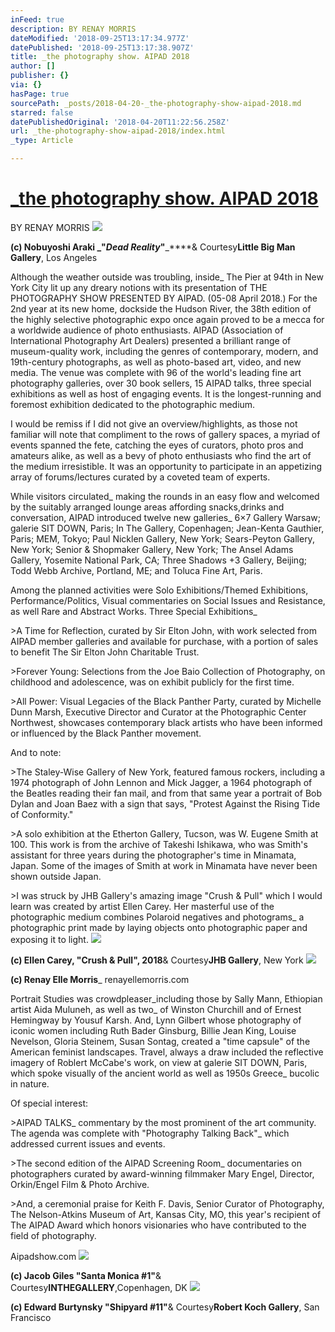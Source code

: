 ```yaml
---
inFeed: true
description: BY RENAY MORRIS
dateModified: '2018-09-25T13:17:34.977Z'
datePublished: '2018-09-25T13:17:38.907Z'
title: _the photography show. AIPAD 2018
author: []
publisher: {}
via: {}
hasPage: true
sourcePath: _posts/2018-04-20-_the-photography-show-aipad-2018.md
starred: false
datePublishedOriginal: '2018-04-20T11:22:56.258Z'
url: _the-photography-show-aipad-2018/index.html
_type: Article

---
```

# [\_the photography show. AIPAD 2018][0]

BY RENAY MORRIS
![](https://the-grid-user-content.s3-us-west-2.amazonaws.com/a0fd3536-328c-44fa-bd88-5d3bfdaa5a7d.png)

**(c) Nobuyoshi Araki **_**"**_**Dead Reality**_**"**_****& Courtesy**Little Big Man Gallery**, Los Angeles

Although the weather outside was troubling, inside\_ The Pier at 94th in New York City lit up any dreary notions with its presentation of  THE PHOTOGRAPHY SHOW PRESENTED BY AIPAD. (05-08 April 2018.) For the 2nd year at its new home, dockside the Hudson River, the 38th edition of the highly selective photographic expo once again proved to be a mecca for a worldwide audience of photo enthusiasts. AIPAD (Association of International Photography Art Dealers) presented a brilliant range of museum-quality work, including the genres of contemporary, modern, and 19th-century photographs, as well as photo-based art, video, and new media. The venue was complete with 96 of the world's leading fine art photography galleries, over 30 book sellers, 15 AIPAD talks, three special exhibitions as well as host of engaging events. It is the longest-running and foremost exhibition dedicated to the photographic medium.

I would be remiss if I did not give an overview/highlights, as those not familiar will note that compliment to the rows of gallery spaces, a myriad of events spanned the fete, catching the eyes of curators, photo pros and amateurs alike, as well as a bevy of photo enthusiasts who find the art of the medium irresistible. It was an opportunity to participate in an appetizing array of forums/lectures curated by a coveted team of experts.

While visitors circulated\_ making the rounds in an easy flow and welcomed by the suitably arranged lounge areas affording snacks,drinks and conversation, AIPAD introduced twelve new galleries\_ 6×7 Gallery Warsaw; galerie SIT DOWN, Paris; In The Gallery, Copenhagen; Jean-Kenta Gauthier, Paris; MEM, Tokyo; Paul Nicklen Gallery, New York; Sears-Peyton Gallery, New York; Senior & Shopmaker Gallery, New York; The Ansel Adams Gallery, Yosemite National Park, CA; Three Shadows +3 Gallery, Beijing; Todd Webb Archive, Portland, ME; and Toluca Fine Art, Paris.

Among the planned activities were Solo Exhibitions/Themed Exhibitions, Performance/Politics, Visual commentaries on Social Issues and Resistance, as well Rare and Abstract Works. Three Special Exhibitions\_

\>A Time for Reflection, curated by Sir Elton John, with work selected from AIPAD member galleries and available for purchase, with a portion of sales to benefit The Sir Elton John Charitable Trust.

\>Forever Young: Selections from the Joe Baio Collection of Photography, on childhood and adolescence, was on exhibit publicly for the first time.

\>All Power: Visual Legacies of the Black Panther Party, curated by Michelle Dunn Marsh, Executive Director and Curator at the Photographic Center Northwest, showcases contemporary black artists who have been informed or influenced by the Black Panther movement.

And to note:

\>The Staley-Wise Gallery of New York, featured famous rockers, including a 1974 photograph of John Lennon and Mick Jagger, a 1964 photograph of the Beatles reading their fan mail, and from that same year a portrait of Bob Dylan and Joan Baez with a sign that says, "Protest Against the Rising Tide of Conformity."

\>A solo exhibition at the Etherton Gallery, Tucson, was W. Eugene Smith at 100\. This work is from the archive of Takeshi Ishikawa, who was Smith's assistant for three years during the photographer's time in Minamata, Japan. Some of the images of Smith at work in Minamata have never been shown outside Japan.

\>I was struck by JHB Gallery's amazing image "Crush & Pull" which I would learn was created by artist Ellen Carey. Her masterful use of the photographic medium combines Polaroid negatives and photograms\_ a photographic print made by laying objects onto photographic paper and exposing it to light.
![](https://imgflo.herokuapp.com/graph/2b2431f8e7ba7b0/5f5bd8e5ccb2e2e8ca7f12e7d8d30606/croprotate.png?cropheight=1489&cropwidth=1579&degrees=0&input=https%3A%2F%2Fthe-grid-user-content.s3-us-west-2.amazonaws.com%2Fdc12df0c-fa2d-4710-87d8-d28172f8e7ca.png&x=319&y=0)

**(c) Ellen Carey, "Crush & Pull", 2018**& Courtesy**JHB Gallery**, New York
![](https://the-grid-user-content.s3-us-west-2.amazonaws.com/797321d7-127c-41f4-9339-62875a87859f.png)

**(c) Renay Elle Morris**\_ renayellemorris.com 

Portrait Studies was crowdpleaser\_including those by Sally Mann, Ethiopian artist Aida Muluneh, as well as two\_ of Winston Churchill and of Ernest Hemingway by Yousuf Karsh. And, Lynn Gilbert whose photography of iconic women including Ruth Bader Ginsburg, Billie Jean King, Louise Nevelson, Gloria Steinem, Susan Sontag, created a "time capsule" of the American feminist landscapes. Travel, always a draw included the reflective imagery of Roblert McCabe's work, on view at galerie SIT DOWN, Paris, which spoke visually of the ancient world as well as 1950s Greece\_ bucolic in nature.

Of special interest:

\>AIPAD TALKS\_ commentary by the most prominent of the art community. The agenda was complete with "Photography Talking Back"\_ which addressed current issues and events.

\>The second edition of the AIPAD Screening Room\_ documentaries on photographers curated by award-winning filmmaker Mary Engel, Director, Orkin/Engel Film & Photo Archive.

\>And, a ceremonial praise for Keith F. Davis, Senior Curator of Photography, The Nelson-Atkins Museum of Art, Kansas City, MO, this year's recipient of The AIPAD Award which honors visionaries who have contributed to the field of photography.

Aipadshow.com
![](https://the-grid-user-content.s3-us-west-2.amazonaws.com/0a82fee1-8ceb-4c56-95b1-f4e8cf86faa4.png)

**(c) Jacob Giles "Santa Monica \#1"**& Courtesy**INTHEGALLERY**,Copenhagen, DK
![](https://the-grid-user-content.s3-us-west-2.amazonaws.com/76fa81fd-c1d5-4d37-b3b3-0c5fc24d7cb0.png)

**(c) Edward Burtynsky "Shipyard \#11"**& Courtesy**Robert Koch Gallery**, San Francisco

[0]: http://renayellemorris.com/_the-photography-show-aipad-2018/ "Permalink to _the photography show. AIPAD 2018"
